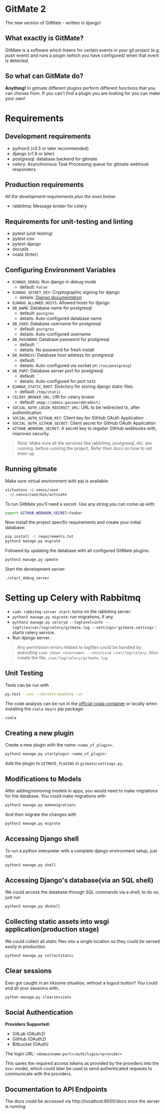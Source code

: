 GitMate 2
=========

The new version of GitMate - written in django!

What exactly is GitMate?
------------------------

GitMate is a software which listens for certain events in your git project
(e.g. push event) and runs a plugin (which you have configured) when that event
is detected.

So what can GitMate do?
-----------------------

**Anything!** In gitmate different plugins perform different functions that you
can choose from. If you can't find a plugin you are looking for
you can make your own!

Requirements
============

Development requirements
------------------------

- python3 (v3.5 or later recommended)
- django (v1.9 or later)
- postgresql: database backend for gitmate
- celery: Asynchronous Task Processing queue for gitmate webhook responders


Production requirements
-----------------------

*All the development requirements plus the ones below.*

- rabbitmq: Message broker for celery


Requirements for unit-testing and linting
-----------------------------------------

- pytest (unit-testing)
- pytest-cov
- pytest-django
- docutils
- coala (linter)


Configuring Environment Variables
---------------------------------

- `DJANGO_DEBUG`: Run django in debug mode
    - default: `False`
- `DJANGO_SECRET_KEY`: Cryptographic signing for django
    - details: [Django documentation](
        https://docs.djangoproject.com/en/1.11/ref/settings/#secret-key)
- `DJANGO_ALLOWED_HOSTS`: Allowed hosts for django
- `DB_NAME`: Database name for postgresql
    - default: `postgres`
    - details: Auto-configured database name
- `DB_USER`: Database username for postgresql
    - default: `postgres`
    - details: Auto-configured username
- `DB_PASSWORD`: Database password for postgresql
    - default: ``
    - details: No password for fresh install
- `DB_ADDRESS`: Database host address for postgresql
    - default: ``
    - details: Auto-configured via socket on `/run/postgresql`
- `DB_PORT`: Database server port for postgresql
    - default: ``
    - details: Auto-configured for port `5432`
- `DJANGO_STATIC_ROOT`: Directory for storing django static files.
    - default: `/tmp/static`
- `CELERY_BROKER_URL`: URI for celery broker
    - default: `amqp://admin:password@rabbit/`
- `SOCIAL_AUTH_LOGIN_REDIRECT_URL`: URL to be redirected to, after
 authentication
- `SOCIAL_AUTH_GITHUB_KEY`: Client key for GitHub OAuth Application
- `SOCIAL_AUTH_GITHUB_SECRET`: Client secret for GitHub OAuth Application
- `GITHUB_WEBHOOK_SECRET`: A secret key to register GitHub
webhooks with, improves security.

> Note: Make sure all the services like rabbitmq, postgresql, etc. are running.
> before running the project. Refer their docs on how to set them up.

Running gitmate
---------------

Make sure virtual environment with pip is available:

```bash
virtualenv ~/.venvs/coon
. ~/.venvs/coon/bin/activate
```

To run GitMate you'll need a secret. Use any string you can come up with:

```bash
export GITHUB_WEBHOOK_SECRET=foobar
```

Now install the project specific requirements and create your initial database:

```bash
pip install -r requirements.txt
python3 manage.py migrate
```

Followed by updating the database with all configured GitMate plugins:

```bash
python3 manage.py upmate
```

Start the development server:

```bash
./start_debug_server
```

Setting up Celery with Rabbitmq
===============================
* `sudo rabbitmq-server start`: turns on the rabbitmq server.
* `python3 manage.py migrate`: run migrations, if any.
* `python3 manage.py celeryd --loglevel=info
    --logfile=/var/log/celery/gitmate.log
    --settings='gitmate.settings'`: starts celery service.
* Run django server.

> Any permission errors related to logfiles could be handled by executing
`sudo chown <username> --recursive /var/log/celery`. Also create the file,
`/var/log/celery/gitmate.log`.


Unit Testing
------------

Tests can be run with

```bash
py.test --cov --doctest-modules -vv
```

The code analysis can be run in the [official coala container](
http://docs.coala.io/en/latest/Users/Docker_Image.html) or locally when
installing the ``coala-bears`` pip package:

```bash
coala
```

Creating a new plugin
---------------------

Create a new plugin with the name `<name_of_plugin>`.

```bash
python3 manage.py startplugin <name_of_plugin>
```

Add the plugin to `GITMATE_PLUGINS` in `gitmate/settings.py`.

Modifications to Models
-----------------------

After adding/removing models in apps, you would need to make migrations
for the database. You could make migrations with

```bash
python3 manage.py makemigrations
```

And then migrate the changes with
```bash
python3 manage.py migrate
```

Accessing Django shell
----------------------

To run a python interpreter with a complete django environment setup,
just run

```bash
python3 manage.py shell
```

Accessing Django's database(via an SQL shell)
---------------------------------------------
We could access the database through SQL commands via a shell, to
do so, just run

```bash
python3 manage.py dbshell
```

Collecting static assets into wsgi application(production stage)
----------------------------------------------------------------
We could collect all static files into a single location so they
could be served easily in production.

```bash
python3 manage.py collectstatic
```

Clear sessions
--------------
Ever got caught in an irksome situation, without a logout button?
You could end all your sessions with,

```bash
python manage.py clearsessions
```

Social Authentication
---------------------
**Providers Supported:**
- GitLab (OAuth2)
- GitHub (OAuth2)
- Bitbucket (OAuth)

The login URL: `<domainname:port>/auth/login/<provider>`

This saves the required access tokens as provided by the providers
into the `User` model, which could later be used to send
authenticated requests to communicate with the providers.

Documentation to API Endpoints
------------------------------
The docs could be accessed via http://localhost:8000/docs once the server is
running.
